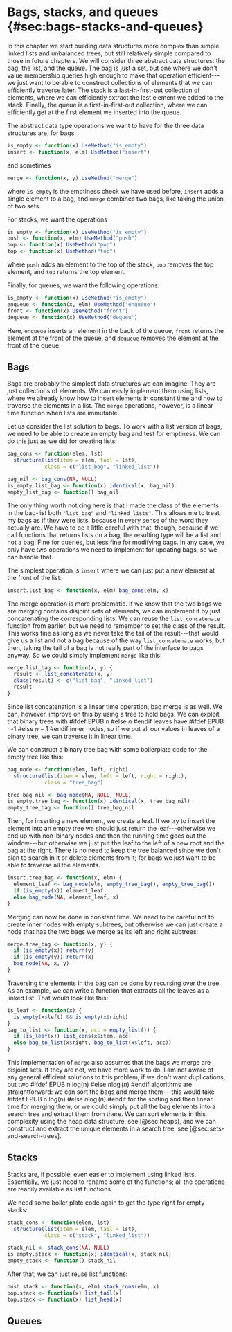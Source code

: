 # Bags, stacks, and queues {#sec:bags-stacks-and-queues}

In this chapter we start building data structures more complex than simple linked lists and unbalanced trees, but still relatively simple compared to those in future chapters. We will consider three abstract data structures: the bag, the list, and the queue. The bag is just a set, but one where we don't value membership queries high enough to make that operation efficient---we just want to be able to construct collections of elements that we can efficiently traverse later. The stack is a last-in-first-out collection of elements, where we can efficiently extract the last element we added to the stack. Finally, the queue is a first-in-first-out collection, where we can efficiently get at the first element we inserted into the queue.

The abstract data type operations we want to have for the three data structures are, for bags

```r
is_empty <- function(x) UseMethod("is_empty")
insert <- function(x, elm) UseMethod("insert")
```

and sometimes

```r
merge <- function(x, y) UseMethod("merge")
```

where `is_empty` is the emptiness check we have used before, `insert` adds a single element to a bag, and `merge` combines two bags, like taking the union of two sets.

For stacks, we want the operations

```r
is_empty <- function(x) UseMethod("is_empty")
push <- function(x, elm) UseMethod("push")
pop <- function(x) UseMethod("pop")
top <- function(x) UseMethod("top")
```

where `push` adds an element to the top of the stack, `pop` removes the top element, and `top` returns the top element.

Finally, for queues, we want the following operations:

```r
is_empty <- function(x) UseMethod("is_empty")
enqueue <- function(x, elm) UseMethod("enqueue")
front <- function(x) UseMethod("front")
dequeue <- function(x) UseMethod("dequeu")
```

Here, `enqueue` inserts an element in the back of the queue, `front` returns the element at the front of the queue, and `dequeue` removes the element at the front of the queue.

## Bags

Bags are probably the simplest data structures we can imagine. They are just collections of elements. We can easily implement them using lists, where we already know how to insert elements in constant time and how to traverse the elements in a list. The `merge` operations, however, is a linear time function when lists are immutable.

Let us consider the list solution to bags. To work with a list version of bags, we need to be able to create an empty bag and test for emptiness. We can do this just as we did for creating lists:

```r
bag_cons <- function(elem, lst)
  structure(list(item = elem, tail = lst), 
            class = c("list_bag", "linked_list"))

bag_nil <- bag_cons(NA, NULL)
is_empty.list_bag <- function(x) identical(x, bag_nil)
empty_list_bag <- function() bag_nil
```

The only thing worth noticing here is that I made the class of the elements in the bag-list both `"list_bag"` and `"linked_lists"`. This allows me to treat my bags as if they were lists, because in every sense of the word they actually are. We have to be a little careful with that, though, because if we call functions that returns lists on a bag, the resulting type will be a list and not a bag. Fine for queries, but less fine for modifying bags. In any case, we only have two operations we need to implement for updating bags, so we can handle that.

The simplest operation is `insert` where we can just put a new element at the front of the list:

```r
insert.list_bag <- function(x, elm) bag_cons(elm, x)
```

The merge operation is more problematic. If we know that the two bags we are merging contains disjoint sets of elements, we can implement it by just concatenating the corresponding lists. We can reuse the `list_concatenate` function from earlier, but we need to remember to set the class of the result. This works fine as long as we never take the tail of the result---that would give us a list and not a bag because of the way `list_concatenate` works, but then, taking the tail of a bag is not really part of the interface to bags anyway. So we could simply implement `merge` like this:

```r
merge.list_bag <- function(x, y) {
  result <- list_concatenate(x, y)
  class(result) <- c("list_bag", "linked_list")
  result
}
```

Since list concatenation is a linear time operation, bag merge is as well. We can, however, improve on this by using a tree to hold bags. We can exploit that binary trees with 
#ifdef EPUB
n
#else
$n$
#endif
leaves have
#ifdef EPUB
n-1
#else
$n-1$
#endif
inner nodes, so if we put all our values in leaves of a binary tree, we can traverse it in linear time.

We can construct a binary tree bag with some boilerplate code for the empty tree like this:

```r
bag_node <- function(elem, left, right)
  structure(list(item = elem, left = left, right = right),
            class = "tree_bag")

tree_bag_nil <- bag_node(NA, NULL, NULL)
is_empty.tree_bag <- function(x) identical(x, tree_bag_nil)
empty_tree_bag <- function() tree_bag_nil
```

Then, for inserting a new element, we create a leaf. If we try to insert the element into an empty tree we should just return the leaf---otherwise we end up with non-binary nodes and then the running time goes out the window---but otherwise we just put the leaf to the left of a new root and the bag at the right. There is no need to keep the tree balanced since we don't plan to search in it or delete elements from it; for bags we just want to be able to traverse all the elements.

```r
insert.tree_bag <- function(x, elm) {
  element_leaf <- bag_node(elm, empty_tree_bag(), empty_tree_bag())
  if (is_empty(x)) element_leaf
  else bag_node(NA, element_leaf, x)
}
```

Merging can now be done in constant time. We need to be careful not to create inner nodes with empty subtrees, but otherwise we can just create a node that has the two bags we merge as its left and right subtrees:

```r
merge.tree_bag <- function(x, y) {
  if (is_empty(x)) return(y)
  if (is_empty(y)) return(x)
  bag_node(NA, x, y)
}
```

Traversing the elements in the bag can be done by recursing over the tree. As an example, we can write a function that extracts all the leaves as a linked list. That would look like this:

```r
is_leaf <- function(x) {
  is_empty(x$left) && is_empty(x$right)
}
bag_to_list <- function(x, acc = empty_list()) {
  if (is_leaf(x)) list_cons(x$item, acc)
  else bag_to_list(x$right, bag_to_list(x$left, acc))
}
```

This implementation of `merge` also assumes that the bags we merge are disjoint sets. If they are not, we have more work to do. I am not aware of any general efficient solutions to this problem, if we don't want duplications, but two 
#ifdef EPUB
n log(n)
#else
$n\log(n)$
#endif
algorithms are straightforward: we can sort the bags and merge them---this would take 
#ifdef EPUB
n log(n)
#else
$n\log(n)$
#endif
for the sorting and then linear time for merging them, or we could simply put all the bag elements into a search tree and extract them from there. We can sort elements in this complexity using the heap data structure, see [@sec:heaps], and we can construct and extract the unique elements in a search tree, see [@sec:sets-and-search-trees].

## Stacks

Stacks are, if possible, even easier to implement using linked lists. Essentially, we just need to rename some of the functions; all the operations are readily available as list functions.

We need some boiler plate code again to get the type right for empty stacks:

```r
stack_cons <- function(elem, lst)
  structure(list(item = elem, tail = lst),
            class = c("stack", "linked_list"))

stack_nil <- stack_cons(NA, NULL)
is_empty.stack <- function(x) identical(x, stack_nil)
empty_stack <- function() stack_nil
```

After that, we can just reuse list functions:

```r
push.stack <- function(x, elm) stack_cons(elm, x)
pop.stack <- function(x) list_tail(x)
top.stack <- function(x) list_head(x)
```



## Queues
